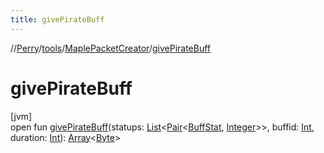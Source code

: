 ```yaml
---
title: givePirateBuff
---
```

//[Perry](../../../index.html)/[tools](../index.html)/[MaplePacketCreator](index.html)/[givePirateBuff](give-pirate-buff.html)



# givePirateBuff



[jvm]\
open fun [givePirateBuff](give-pirate-buff.html)(statups: [List](https://docs.oracle.com/javase/8/docs/api/java/util/List.html)<[Pair](https://kotlinlang.org/api/latest/jvm/stdlib/kotlin/-pair/index.html)<[BuffStat](../../client/-buff-stat/index.html), [Integer](https://docs.oracle.com/javase/8/docs/api/java/lang/Integer.html)>>, buffid: [Int](https://kotlinlang.org/api/latest/jvm/stdlib/kotlin/-int/index.html), duration: [Int](https://kotlinlang.org/api/latest/jvm/stdlib/kotlin/-int/index.html)): [Array](https://kotlinlang.org/api/latest/jvm/stdlib/kotlin/-array/index.html)<[Byte](https://kotlinlang.org/api/latest/jvm/stdlib/kotlin/-byte/index.html)>




